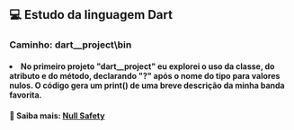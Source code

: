 ## 💻 Estudo da linguagem Dart 
### Caminho: dart__project\bin
#### <li>No primeiro projeto "dart__project" eu explorei o uso da classe, do atributo e do método, declarando "?" após o nome do tipo para valores nulos. O código gera um print() de uma breve descrição da minha banda favorita. 
#### 🔎 Saiba mais: [Null Safety](https://dart.dev/null-safety#:~:text=The%20Dart%20language%20enforces%20sound,can%20be%20difficult%20to%20debug)
